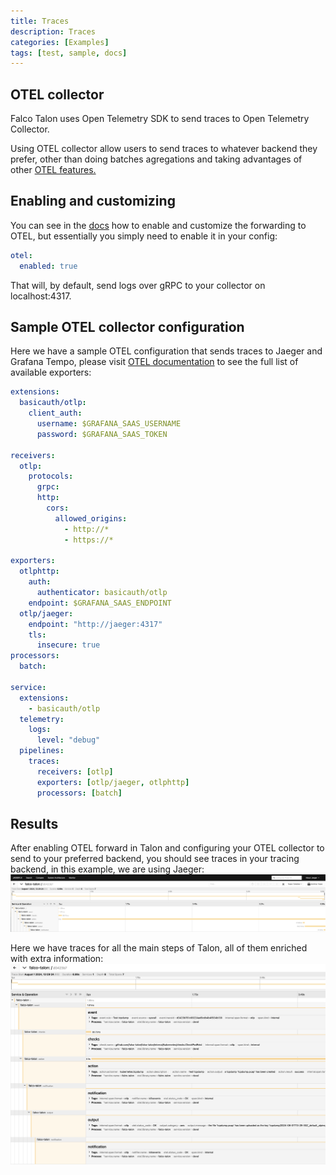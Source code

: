 ```yaml
---
title: Traces
description: Traces
categories: [Examples]
tags: [test, sample, docs]
---
```


## OTEL collector

Falco Talon uses Open Telemetry SDK to send traces to Open Telemetry Collector.

Using OTEL collector allow users to send traces to whatever backend they prefer, other than doing batches agregations and taking advantages of other [OTEL features.](https://opentelemetry.io/docs/what-is-opentelemetry/)

## Enabling and customizing

You can see in the [docs](../configuration/_index.md) how to enable and customize the forwarding to OTEL, but essentially you simply need to enable it in your config:
```yaml
otel:
  enabled: true
```

That will, by default, send logs over gRPC to your collector on localhost:4317.

## Sample OTEL collector configuration

Here we have a sample OTEL configuration that sends traces to Jaeger and Grafana Tempo, please visit [OTEL documentation](https://opentelemetry.io/docs/collector/configuration/#exporters) to see the full list of available exporters:
```yaml
extensions:
  basicauth/otlp:
    client_auth:
      username: $GRAFANA_SAAS_USERNAME
      password: $GRAFANA_SAAS_TOKEN

receivers:
  otlp:
    protocols:
      grpc:
      http:
        cors:
          allowed_origins:
            - http://*
            - https://*

exporters:
  otlphttp:
    auth:
      authenticator: basicauth/otlp
    endpoint: $GRAFANA_SAAS_ENDPOINT
  otlp/jaeger:
    endpoint: "http://jaeger:4317"
    tls:
      insecure: true
processors:
  batch:

service:
  extensions:
    - basicauth/otlp
  telemetry:
    logs:
      level: "debug"
  pipelines:
    traces:
      receivers: [otlp]
      exporters: [otlp/jaeger, otlphttp]
      processors: [batch]
```

## Results

After enabling OTEL forward in Talon and configuring your OTEL collector to send to your preferred backend, you should see traces in your tracing backend, in this example, we are using Jaeger:
![Jaeger](/static/images/jaeger.png?raw=true "Jaeger")

Here we have traces for all the main steps of Talon, all of them enriched with extra information:
![Jaeger Enriched](/static/images/jaeger_enriched.png?raw=true "Jaeger Enriched")
